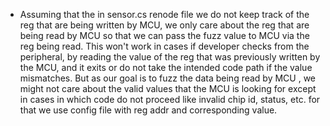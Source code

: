* Assuming that the in sensor.cs renode file we do not keep track of the reg that are being written by MCU, we only care about the reg that are being read by MCU so that we can pass the fuzz value to MCU via the reg being read. This won't work in cases if developer checks from the peripheral, by reading the value of the reg that was previously written by the MCU, and it exits or do not take the intended code path if the value mismatches. But as our goal is to fuzz the data being read by MCU , we might not care about the valid values that the MCU is looking for except in cases in which code do not proceed like invalid chip id, status, etc. for that we use config file with reg addr and corresponding value.
